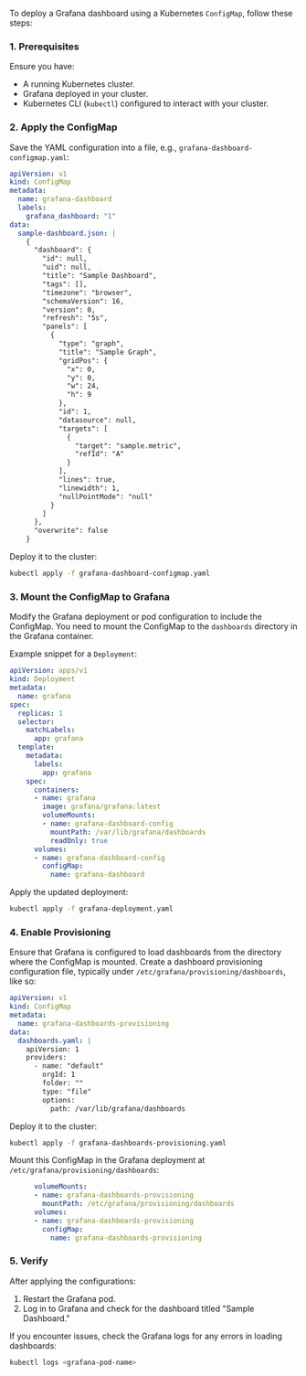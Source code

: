 To deploy a Grafana dashboard using a Kubernetes `ConfigMap`, follow these steps:

### 1. **Prerequisites**
Ensure you have:
- A running Kubernetes cluster.
- Grafana deployed in your cluster.
- Kubernetes CLI (`kubectl`) configured to interact with your cluster.

### 2. **Apply the ConfigMap**
Save the YAML configuration into a file, e.g., `grafana-dashboard-configmap.yaml`:

```yaml
apiVersion: v1
kind: ConfigMap
metadata:
  name: grafana-dashboard
  labels:
    grafana_dashboard: "1"
data:
  sample-dashboard.json: |
    {
      "dashboard": {
        "id": null,
        "uid": null,
        "title": "Sample Dashboard",
        "tags": [],
        "timezone": "browser",
        "schemaVersion": 16,
        "version": 0,
        "refresh": "5s",
        "panels": [
          {
            "type": "graph",
            "title": "Sample Graph",
            "gridPos": {
              "x": 0,
              "y": 0,
              "w": 24,
              "h": 9
            },
            "id": 1,
            "datasource": null,
            "targets": [
              {
                "target": "sample.metric",
                "refId": "A"
              }
            ],
            "lines": true,
            "linewidth": 1,
            "nullPointMode": "null"
          }
        ]
      },
      "overwrite": false
    }
```

Deploy it to the cluster:

```bash
kubectl apply -f grafana-dashboard-configmap.yaml
```

### 3. **Mount the ConfigMap to Grafana**
Modify the Grafana deployment or pod configuration to include the ConfigMap. You need to mount the ConfigMap to the `dashboards` directory in the Grafana container.

Example snippet for a `Deployment`:

```yaml
apiVersion: apps/v1
kind: Deployment
metadata:
  name: grafana
spec:
  replicas: 1
  selector:
    matchLabels:
      app: grafana
  template:
    metadata:
      labels:
        app: grafana
    spec:
      containers:
      - name: grafana
        image: grafana/grafana:latest
        volumeMounts:
        - name: grafana-dashboard-config
          mountPath: /var/lib/grafana/dashboards
          readOnly: true
      volumes:
      - name: grafana-dashboard-config
        configMap:
          name: grafana-dashboard
```

Apply the updated deployment:

```bash
kubectl apply -f grafana-deployment.yaml
```

### 4. **Enable Provisioning**
Ensure that Grafana is configured to load dashboards from the directory where the ConfigMap is mounted. Create a dashboard provisioning configuration file, typically under `/etc/grafana/provisioning/dashboards`, like so:

```yaml
apiVersion: v1
kind: ConfigMap
metadata:
  name: grafana-dashboards-provisioning
data:
  dashboards.yaml: |
    apiVersion: 1
    providers:
      - name: "default"
        orgId: 1
        folder: ""
        type: "file"
        options:
          path: /var/lib/grafana/dashboards
```

Deploy it to the cluster:

```bash
kubectl apply -f grafana-dashboards-provisioning.yaml
```

Mount this ConfigMap in the Grafana deployment at `/etc/grafana/provisioning/dashboards`:

```yaml
      volumeMounts:
      - name: grafana-dashboards-provisioning
        mountPath: /etc/grafana/provisioning/dashboards
      volumes:
      - name: grafana-dashboards-provisioning
        configMap:
          name: grafana-dashboards-provisioning
```

### 5. **Verify**
After applying the configurations:
1. Restart the Grafana pod.
2. Log in to Grafana and check for the dashboard titled "Sample Dashboard."

If you encounter issues, check the Grafana logs for any errors in loading dashboards:

```bash
kubectl logs <grafana-pod-name>
```
